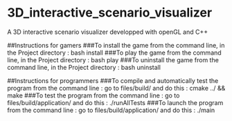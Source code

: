 # 3D_interactive_scenario_visualizer
A 3D interactive scenario visualizer developped with openGL and C++

##Instructions for gamers
###To install the game from the command line, in the Project directory :
	bash install
###To play the game from the command line, in the Project directory :
	bash play
###To uninstall the game from the command line, in the Project directory :
	bash uninstall

##Instructions for programmers
###To compile and automatically test the program from the command line :
	go to files/build/ and do this : cmake ../ && make
###To test the program from the command line :
	go to files/build/application/ and do this : ./runAllTests
###To launch the program from the command line :
	go to files/build/application/ and do this : ./main
